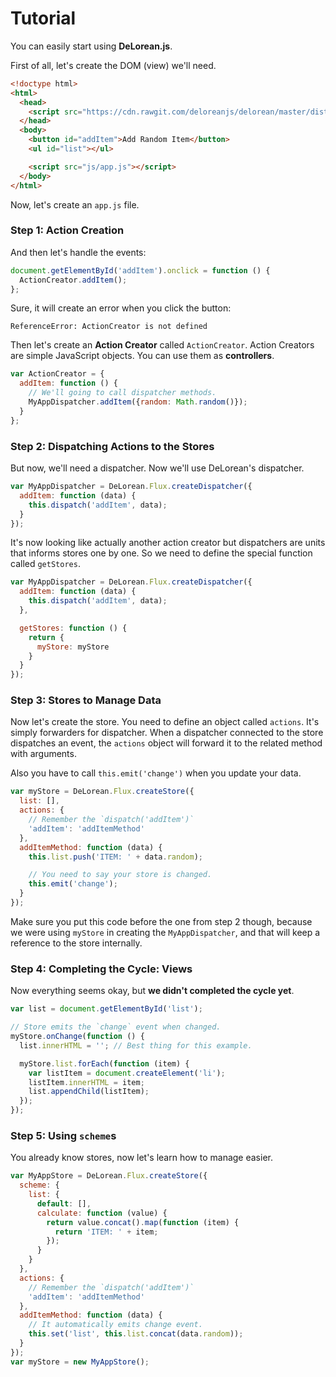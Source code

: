 # Tutorial

You can easily start using **DeLorean.js**.

First of all, let's create the DOM (view) we'll need.

```html
<!doctype html>
<html>
  <head>
    <script src="https://cdn.rawgit.com/deloreanjs/delorean/master/dist/delorean.min.js"></script>
  </head>
  <body>
    <button id="addItem">Add Random Item</button>
    <ul id="list"></ul>

    <script src="js/app.js"></script>
  </body>
</html>

```

Now, let's create an `app.js` file.

### Step 1: Action Creation

And then let's handle the events:

```javascript
document.getElementById('addItem').onclick = function () {
  ActionCreator.addItem();
};
```

Sure, it will create an error when you click the button:

```
ReferenceError: ActionCreator is not defined
```

Then let's create an **Action Creator** called `ActionCreator`. Action Creators
are simple JavaScript objects. You can use them as **controllers**.

```javascript
var ActionCreator = {
  addItem: function () {
    // We'll going to call dispatcher methods.
    MyAppDispatcher.addItem({random: Math.random()});
  }
};
```

### Step 2: Dispatching Actions to the Stores

But now, we'll need a dispatcher. Now we'll use DeLorean's dispatcher.

```javascript
var MyAppDispatcher = DeLorean.Flux.createDispatcher({
  addItem: function (data) {
    this.dispatch('addItem', data);
  }
});
```

It's now looking like actually another action creator but dispatchers are
units that informs stores one by one. So we need to define the special function
called `getStores`.

```javascript
var MyAppDispatcher = DeLorean.Flux.createDispatcher({
  addItem: function (data) {
    this.dispatch('addItem', data);
  },

  getStores: function () {
    return {
      myStore: myStore
    }
  }
});
```

### Step 3: Stores to Manage Data

Now let's create the store. You need to define an object called `actions`. It's
simply forwarders for dispatcher. When a dispatcher connected to the store
dispatches an event, the `actions` object will forward it to the related method
with arguments.

Also you have to call `this.emit('change')` when you update your data.

```javascript
var myStore = DeLorean.Flux.createStore({
  list: [],
  actions: {
    // Remember the `dispatch('addItem')`
    'addItem': 'addItemMethod'
  },
  addItemMethod: function (data) {
    this.list.push('ITEM: ' + data.random);

    // You need to say your store is changed.
    this.emit('change');
  }
});
```

Make sure you put this code before the one from step 2 though, because we were using `myStore` in creating the `MyAppDispatcher`, and that will keep a reference to the store internally.

### Step 4: Completing the Cycle: Views

Now everything seems okay, but **we didn't completed the cycle yet**.

```javascript
var list = document.getElementById('list');

// Store emits the `change` event when changed.
myStore.onChange(function () {
  list.innerHTML = ''; // Best thing for this example.

  myStore.list.forEach(function (item) {
    var listItem = document.createElement('li');
    listItem.innerHTML = item;
    list.appendChild(listItem);
  });
});
```

### Step 5: Using `scheme`s

You already know stores, now let's learn how to manage easier.

```javascript
var MyAppStore = DeLorean.Flux.createStore({
  scheme: {
    list: {
      default: [],
      calculate: function (value) {
        return value.concat().map(function (item) {
          return 'ITEM: ' + item;
        });
      }
    }
  },
  actions: {
    // Remember the `dispatch('addItem')`
    'addItem': 'addItemMethod'
  },
  addItemMethod: function (data) {
    // It automatically emits change event.
    this.set('list', this.list.concat(data.random));
  }
});
var myStore = new MyAppStore();
```
